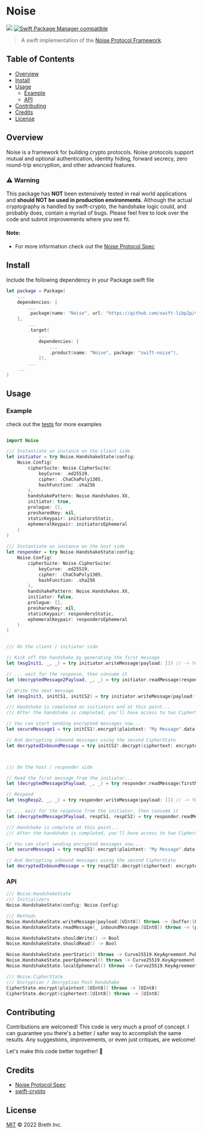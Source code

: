 # Noise

[![](https://img.shields.io/badge/made%20by-Breth-blue.svg?style=flat-square)](https://breth.app)
[![Swift Package Manager compatible](https://img.shields.io/badge/SPM-compatible-blue.svg?style=flat-square)](https://github.com/apple/swift-package-manager)

> A swift implementation of the [Noise Protocol Framework](https://noiseprotocol.org/noise.html). 

## Table of Contents

- [Overview](#overview)
- [Install](#install)
- [Usage](#usage)
  - [Example](#example)
  - [API](#api)
- [Contributing](#contributing)
- [Credits](#credits)
- [License](#license)

## Overview
Noise is a framework for building crypto protocols. Noise protocols support mutual and optional authentication, identity hiding, forward secrecy, zero round-trip encryption, and other advanced features.

### ⚠️ Warning
This package has **NOT** been extensively tested in real world applications and **should NOT be used in production environments**. Although the actual cryptography is handled by swift-crypto, the handshake logic could, and probably does, contain a myriad of bugs. Please feel free to look over the code and submit improvements where you see fit.  

#### Note:
- For more information check out the [Noise Protocol Spec](https://noiseprotocol.org/noise.html)

## Install

Include the following dependency in your Package.swift file
```Swift
let package = Package(
    ...
    dependencies: [
        ...
        .package(name: "Noise", url: "https://github.com/swift-libp2p/swift-noise.git", .upToNextMajor(from: "0.0.1"))
    ],
        ...
        .target(
            ...
            dependencies: [
                ...
                .product(name: "Noise", package: "swift-noise"),
            ]),
        ...
    ...
)
```

## Usage

### Example 
check out the [tests](https://github.com/SwiftEthereum/Noise/tree/main/Tests/NoiseTests) for more examples

```Swift

import Noise

/// Instantiate an instance on the client side
let initiator = try Noise.HandshakeState(config:
    Noise.Config(
        cipherSuite: Noise.CipherSuite(
            keyCurve: .ed25519,
            cipher: .ChaChaPoly1305,
            hashFunction: .sha256
        ),
        handshakePattern: Noise.Handshakes.XX,
        initiator: true,
        prologue: [],
        presharedKey: nil,
        staticKeypair: initiatorsStatic,
        ephemeralKeypair: initiatorsEphemeral
    )
)
   
/// Instantiate an instance on the host side
let responder = try Noise.HandshakeState(config:
    Noise.Config(
        cipherSuite: Noise.CipherSuite(
            keyCurve: .ed25519,
            cipher: .ChaChaPoly1305,
            hashFunction: .sha256
        ),
        handshakePattern: Noise.Handshakes.XX,
        initiator: false,
        prologue: [],
        presharedKey: nil,
        staticKeypair: respondersStatic,
        ephemeralKeypair: respondersEphemeral
    )
)


/// On the client / initiator side

// Kick off the handshake by generating the first message
let (msgInit1, _, _) = try initiator.writeMessage(payload: []) // -> Yeilds the first payload to be sent to the host / responder

// ... wait for the response, then consume it
let (decryptedMessage2Payload, _, _) = try initiator.readMessage(responseFromHost) // -> Yeilds a decrypted payload if one was sent...

// Write the next message
let (msgInit3, initCS1, initCS2) = try initiator.writeMessage(payload: []) // -> Depending on the handshake chosen, you'll have your CipherStates available at this point

/// Handshake is completed on initiators end at this point...
/// After the handshake is completed, you'll have access to two CipherStates (one for inbound decryption and one for outbound encryption)

// You can start sending encrypted messages now...
let secureMessage1 = try initCS1!.encrypt(plaintext: "My Message".data(using: .utf8)!)

// And decrypting inbound messages using the second CipherState
let decryptedInboundMessage = try initCS2!.decrypt(ciphertext: encryptedInboundMessage)



/// On the host / responder side

// Read the first message from the initiator...
let (decryptedMessage1Payload, _, _) = try responder.readMessage(firstMessageFromInitiator) // -> Yeilds a decrypted payload, if one was sent... 

// Respond
let (msgResp2, _, _) = try responder.writeMessage(payload: []) // -> Yeilds the response message to be sent back to the initiator

// ... wait for the response from the initiator, then consume it
let (decryptedMessage3Payload, respCS1, respCS2) = try responder.readMessage(responseFromInitiator) // -> Depending on the handshake chosen, you'll have your CipherStates available at this point

/// Handshake is complete at this point...
/// After the handshake is completed, you'll have access to two CipherStates (one for inbound decryption and one for outbound encryption)

// You can start sending encrypted messages now...
let secureMessage1 = try respCS1!.encrypt(plaintext: "My Message".data(using: .utf8)!)

// And decrypting inbound messages using the second CipherState
let decryptedInboundMessage = try respCS2!.decrypt(ciphertext: encryptedInboundMessage)


```

### API
```Swift
/// Noise.HandshakeState
/// Initializers
Noise.HandshakeState(config: Noise.Config)

/// Methods
Noise.HandshakeState.writeMessage(payload:[UInt8]) throws -> (buffer:[UInt8], c1:CipherState?, c2:CipherState?)
Noise.HandshakeState.readMessage(_ inboundMessage:[UInt8]) throws -> (payload:[UInt8], c1:CipherState?, c2:CipherState?)

Noise.HandshakeState.shouldWrite() -> Bool
Noise.HandshakeState.shouldRead() -> Bool

Noise.HandshakeState.peerStatic() throws -> Curve25519.KeyAgreement.PublicKey
Noise.HandshakeState.peerEphemeral() throws -> Curve25519.KeyAgreement.PublicKey
Noise.HandshakeState.localEphemeral() throws -> Curve25519.KeyAgreement.PrivateKey

/// Noise.CipherState
/// Encryption / Decryption Post Handshake
CipherState.encrypt(plaintext:[UInt8]) throws -> [UInt8] 
CipherState.decrypt(ciphertext:[UInt8]) throws -> [UInt8]

```

## Contributing

Contributions are welcomed! This code is very much a proof of concept. I can guarantee you there's a better / safer way to accomplish the same results. Any suggestions, improvements, or even just critques, are welcome! 

Let's make this code better together! 🤝

## Credits

- [Noise Protocol Spec](https://noiseprotocol.org/noise.html)
- [swift-crypto](https://github.com/apple/swift-crypto.git) 


## License

[MIT](LICENSE) © 2022 Breth Inc.
























